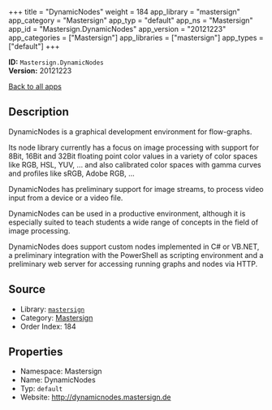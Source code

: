 ﻿+++
title = "DynamicNodes"
weight = 184
app_library = "mastersign"
app_category = "Mastersign"
app_typ = "default"
app_ns = "Mastersign"
app_id = "Mastersign.DynamicNodes"
app_version = "20121223"
app_categories = ["Mastersign"]
app_libraries = ["mastersign"]
app_types = ["default"]
+++

**ID:** `Mastersign.DynamicNodes`  
**Version:** 20121223  
<!--more-->

[Back to all apps](/apps/)

## Description
DynamicNodes is a graphical development environment for flow-graphs.

Its node library currently has a focus on image processing with support for 8Bit, 16Bit and 32Bit floating point color values in a variety of color spaces like RGB, HSL, YUV, ... and also calibrated color spaces with gamma curves and profiles like sRGB, Adobe RGB, ...

DynamicNodes has preliminary support for image streams, to process video input from a device or a video file.

DynamicNodes can be used in a productive environment, although it is especially suited to teach students a wide range of concepts in the field of image processing.

DynamicNodes does support custom nodes implemented in C# or VB.NET, a preliminary integration with the PowerShell as scripting environment and a preliminary web server for accessing running graphs and nodes via HTTP.

## Source

* Library: [`mastersign`](/app_libraries/mastersign)
* Category: [Mastersign](/app_categories/mastersign)
* Order Index: 184

## Properties

* Namespace: Mastersign
* Name: DynamicNodes
* Typ: `default`
* Website: <http://dynamicnodes.mastersign.de>

